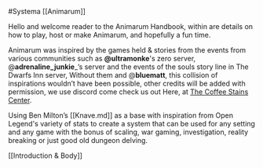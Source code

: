 #Systema  [[Animarum]]

Hello and welcome reader to the Animarum Handbook, within are details on how to play, host or make Animarum, and hopefully a fun time.

Animarum was inspired by the games held & stories from the events from various communities such as __@ultramonke__'s zero server, @__adrenaline_junkie___’s server and the events of the souls story line in The Dwarfs Inn server, Without them and @__bluematt__, this collision of inspirations wouldn’t have been possible, other credits will be added with permission, we use discord come check us out Here, at [The Coffee Stains Center](https://discord.com/invite/hABtyvqYcb).

Using Ben Milton’s [[Knave.md]] as a base with inspiration from Open Legend's variety of stats to create a system that can be used for any setting and any game with the bonus of scaling, war gaming, investigation, reality breaking or just good old dungeon delving.

[[Introduction & Body]]